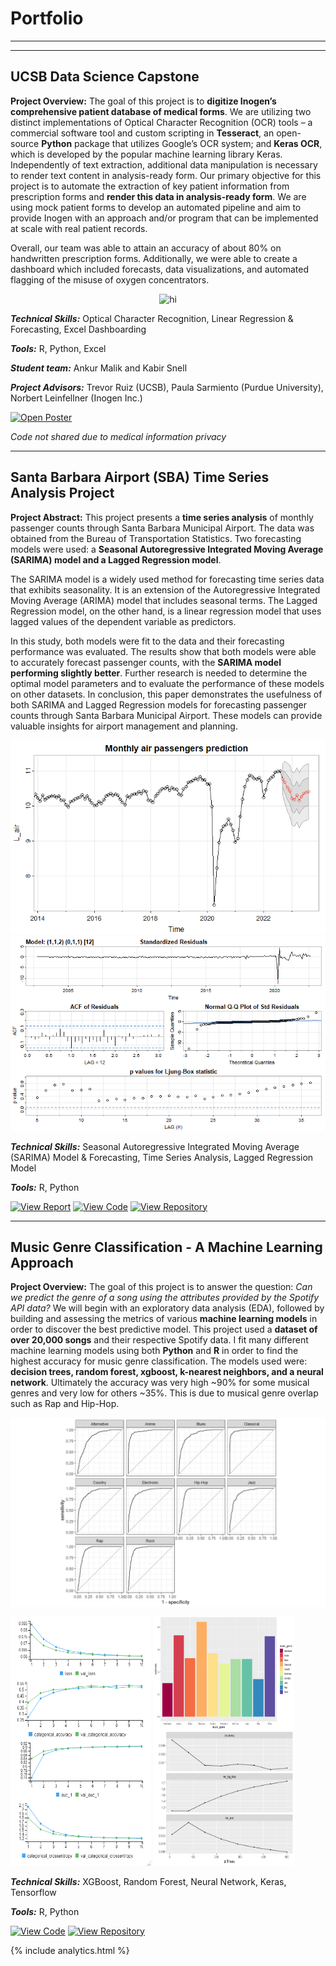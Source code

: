 # Portfolio

---
---

## UCSB Data Science Capstone
**Project Overview:** The goal of this project is to **digitize Inogen’s comprehensive patient database of medical forms**. We are utilizing two distinct implementations of Optical Character Recognition (OCR) tools – a commercial software tool and custom scripting in **Tesseract**, an open-source **Python** package that utilizes Google’s OCR system; and **Keras OCR**, which is developed by the popular machine learning library Keras. Independently of text extraction, additional data manipulation is necessary to render text content in analysis-ready form. Our primary objective for this project is to automate the extraction of key patient information from prescription forms and **render this data in analysis-ready form**. We are using mock patient forms to develop an automated pipeline and aim to provide Inogen with an approach and/or program that can be implemented at scale with real patient records.

Overall, our team was able to attain an accuracy of about 80% on handwritten prescription forms. Additionally, we were able to create a dashboard which included forecasts, data visualizations, and automated flagging of the misuse of oxygen concentrators. 
<p align="center">

<img src="assets/inogen_poster.jpg" alt="hi" class="inline"/>

</p>


_**Technical Skills:**_ Optical Character Recognition, Linear Regression & Forecasting, Excel Dashboarding

_**Tools:**_ R, Python, Excel

_**Student team:**_ Ankur Malik and Kabir Snell

_**Project Advisors:**_ Trevor Ruiz (UCSB), Paula Sarmiento (Purdue University), Norbert Leinfellner (Inogen Inc.)

[![Open Poster](https://img.shields.io/badge/View%20Poster-Google%20Slides-blue?logo=googleslides)](https://docs.google.com/presentation/d/1wLV0FocAeXOXR8A73Cxmj2vOCrqNl9mfQdDSulSactE/edit?usp=sharing)

_Code not shared due to medical information privacy_

---

## Santa Barbara Airport (SBA) Time Series Analysis Project
**Project Abstract:** This project presents a **time series analysis** of monthly passenger counts through Santa Barbara Municipal Airport. The data was obtained from the Bureau of Transportation Statistics. Two forecasting models were used: a **Seasonal Autoregressive Integrated Moving Average (SARIMA) model and a Lagged Regression model**.

The SARIMA model is a widely used method for forecasting time series data that exhibits seasonality. It is an extension of the Autoregressive Integrated Moving Average (ARIMA) model that includes seasonal terms. The Lagged Regression model, on the other hand, is a linear regression model that uses lagged values of the dependent variable as predictors.

In this study, both models were fit to the data and their forecasting performance was evaluated. The results show that both models were able to accurately forecast passenger counts, with the **SARIMA model performing slightly better**. Further research is needed to determine the optimal model parameters and to evaluate the performance of these models on other datasets. In conclusion, this paper demonstrates the usefulness of both SARIMA and Lagged Regression models for forecasting passenger counts through Santa Barbara Municipal Airport. These models can provide valuable insights for airport management and planning.


<p align="center">

<img src="assets/sba_forecast.png" alt="hi" class="inline"/>

<img src="assets/model_diagnostics.png" alt="hi" class="inline"/> 

</p>

_**Technical Skills:**_ Seasonal Autoregressive Integrated Moving Average (SARIMA) Model & Forecasting, Time Series Analysis, Lagged Regression Model

_**Tools:**_ R, Python

[![View Report](https://img.shields.io/badge/View%20Paper-_PDF-blue?logo=adobe)](https://github.com/kabirjs/SBA-Time-Series-Analysis-Project/blob/main/FinalReport.pdf) [![View Code](https://img.shields.io/badge/View%20Code-_R-blue?logo=rstudio)](https://github.com/kabirjs/SBA-Time-Series-Analysis-Project/blob/main/FinalReport.Rmd) [![View Repository](https://img.shields.io/badge/View%20Repository-_GitHub-blue?logo=github)](https://github.com/kabirjs/SBA-Time-Series-Analysis-Project)

---

## Music Genre Classification - A Machine Learning Approach
**Project Overview:** The goal of this project is to answer the question: _Can we predict the genre of a song using the attributes provided by the Spotify API data?_ We will begin with an exploratory data analysis (EDA), followed by building and assessing the metrics of various **machine learning models** in order to discover the best predictive model. This project used a **dataset of over 20,000 songs** and their respective Spotify data. I fit many different machine learning models using both **Python** and **R** in order to find the highest accuracy for music genre classification. The models used were: **decision trees, random forest, xgboost, k-nearest neighbors, and a neural network**. Ultimately the accuracy was very high ~90% for some musical genres and very low for others ~35%. This is due to musical genre overlap such as Rap and Hip-Hop. 

<p align="center">

<img align=top src="assets/Roc_Auc.png" alt="hi" class="inline"/>

<img src="assets/neural_network.png" alt="hi" width="225" height="400" class="inline"/> <img src="assets/stacked_image.png" alt="hi" width="225" height="400" class="inline"/>

</p>

_**Technical Skills:**_ XGBoost, Random Forest, Neural Network, Keras, Tensorflow

_**Tools:**_ R, Python

[![View Code](https://img.shields.io/badge/View%20Code-_R-blue?logo=rstudio)](https://htmlpreview.github.io/?https://github.com/kabirjs/Music-Genre-Classification-Project/blob/main/final_report.html) [![View Repository](https://img.shields.io/badge/View%20Repository-_GitHub-blue?logo=github
)](https://github.com/kabirjs/Music-Genre-Classification-Project) 


{% include analytics.html %}
